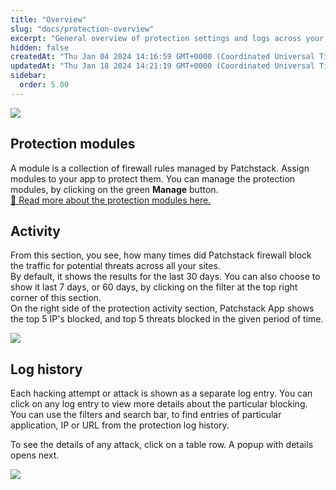 ```yaml
---
title: "Overview"
slug: "docs/protection-overview"
excerpt: "General overview of protection settings and logs across your sites"
hidden: false
createdAt: "Thu Jan 04 2024 14:16:59 GMT+0000 (Coordinated Universal Time)"
updatedAt: "Thu Jan 18 2024 14:21:19 GMT+0000 (Coordinated Universal Time)"
sidebar:
  order: 5.00
---
```

![](@images/ffe5801-patchstack_protection_modules.png)

## Protection modules

A module is a collection of firewall rules managed by Patchstack. Assign modules to your app to protect them. You can manage the protection modules, by clicking on the green **Manage** button.  
[📖 Read more about the protection modules here.](https://docs.patchstack.com/docs/patchstack-modules)

## Activity

From this section, you see, how many times did Patchstack firewall block the traffic for potential threats across all your sites.  
By default, it shows the results for the last 30 days. You can also choose to show it last 7 days, or 60 days, by clicking on the filter at the top right corner of this section.  
On the right side of the protection activity section, Patchstack App shows the top 5 IP's blocked, and top 5 threats blocked in the given period of time.

![](@images/9352b8b-patchstack_activity-protection.png)

## Log history

Each hacking attempt or attack is shown as a separate log entry. You can click on any log entry to view more details about the particular blocking. You can use the filters and search bar, to find entries of particular application, IP or URL from the protection log history. 

To see the details of any attack, click on a table row. A popup with details opens next.

![](@images/2137aaf-patchstack-log-history.png)